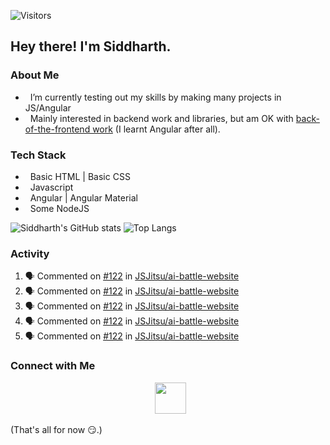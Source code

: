 ![Visitors](https://visitor-badge.glitch.me/badge?page_id=SiddharhthShyniben.SiddharthShyniben)
## Hey there! I'm Siddharth. 

###  About Me 

- &nbsp; I’m currently testing out my skills by making many projects in JS/Angular
- &nbsp; Mainly interested in backend work and libraries, but am OK with [back-of-the-frontend work](https://css-tricks.com/the-great-divide/) (I learnt Angular after all).

### Tech Stack

- &nbsp; Basic HTML | Basic CSS
- &nbsp; Javascript
- &nbsp; Angular | Angular Material
- &nbsp; Some NodeJS

![Siddharth's GitHub stats](https://github-readme-stats.vercel.app/api?username=SiddharthShyniben&count_private=true&show_icons=true&theme=dark)
![Top Langs](https://github-readme-stats.vercel.app/api/top-langs/?username=SiddharthSHyniben&theme=dark)

### Activity

<!--START_SECTION:activity-->
1. 🗣 Commented on [#122](https://github.com/JSJitsu/ai-battle-website/issues/122) in [JSJitsu/ai-battle-website](https://github.com/JSJitsu/ai-battle-website)
2. 🗣 Commented on [#122](https://github.com/JSJitsu/ai-battle-website/issues/122) in [JSJitsu/ai-battle-website](https://github.com/JSJitsu/ai-battle-website)
3. 🗣 Commented on [#122](https://github.com/JSJitsu/ai-battle-website/issues/122) in [JSJitsu/ai-battle-website](https://github.com/JSJitsu/ai-battle-website)
4. 🗣 Commented on [#122](https://github.com/JSJitsu/ai-battle-website/issues/122) in [JSJitsu/ai-battle-website](https://github.com/JSJitsu/ai-battle-website)
5. 🗣 Commented on [#122](https://github.com/JSJitsu/ai-battle-website/issues/122) in [JSJitsu/ai-battle-website](https://github.com/JSJitsu/ai-battle-website)
<!--END_SECTION:activity-->

### Connect with Me

<p align="center">
&nbsp; <a href="mailto:siddharth.muscat@gmail.com" target="_blank" rel="noopener noreferrer"><img src="https://logodownload.org/wp-content/uploads/2018/03/gmail-logo-16.png"  width="50px"/></a>
</p>

(That's all for now :smirk:.)
